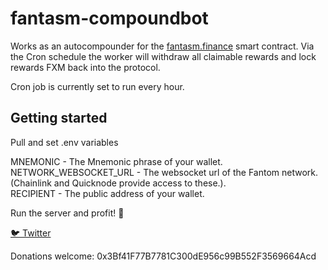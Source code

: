 # fantasm-compoundbot

Works as an autocompounder for the [fantasm.finance](https://fantasm.finance) smart contract. 
Via the Cron schedule the worker will withdraw all claimable rewards and lock rewards FXM back into the protocol.  

Cron job is currently set to run every hour.

## Getting started

Pull and set .env variables

MNEMONIC - The Mnemonic phrase of your wallet.  
NETWORK_WEBSOCKET_URL - The websocket url of the Fantom network. (Chainlink and Quicknode provide access to these.).   
RECIPIENT - The public address of your wallet.   

Run the server and profit! 💸

[🐦 Twitter](https://twitter.com/axelphunter)

Donations welcome:
0x3Bf41F77B7781C300dE956c99B552F3569664Acd
